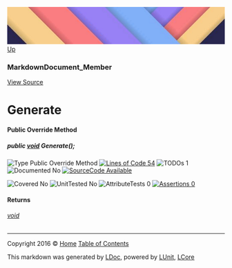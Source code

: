 ![](../Content/LDoc-banner-small.png "")
[Up](MarkdownDocument_Member.md)

### MarkdownDocument_Member
[View Source](../Markdown/MarkdownDocument_Member.cs)

# Generate

#### Public Override Method

##### public <a href="https://msdn.microsoft.com/en-us/library/system.void.aspx" alt="">void</a> Generate();

![Type Public Override Method](http://b.repl.ca/v1/Type-Public%20Override%20Method-blue.png "") [![Lines of Code 54](http://b.repl.ca/v1/Lines%20of%20Code-54-blue.png "")](../Markdown/MarkdownDocument_Member.cs#L61) ![TODOs 1](http://b.repl.ca/v1/TODOs-1-yellow.png "")   ![Documented No](http://b.repl.ca/v1/Documented-No-red.png "") [![SourceCode Available](http://b.repl.ca/v1/SourceCode-Available-brightgreen.png "")](../Markdown/MarkdownDocument_Member.cs#L61)

![Covered No](http://b.repl.ca/v1/Covered-No-red.png "") ![UnitTested No](http://b.repl.ca/v1/UnitTested-No-lightgrey.png "") ![AttributeTests 0](http://b.repl.ca/v1/AttributeTests-0-lightgrey.png "") [![Assertions 0](http://b.repl.ca/v1/Assertions-0-lightgrey.png "")](../Markdown/MarkdownDocument_Member.cs)

#### Returns

###### [void](https://msdn.microsoft.com/en-us/library/system.void.aspx)



---

Copyright 2016 &copy; [Home](../../README.md) [Table of Contents](../../TableOfContents.md)

This markdown was generated by [LDoc](https://github.com/CodeSingularity/LDoc), powered by [LUnit](https://github.com/CodeSingularity/LUnit), [LCore](https://github.com/CodeSingularity/LCore)
